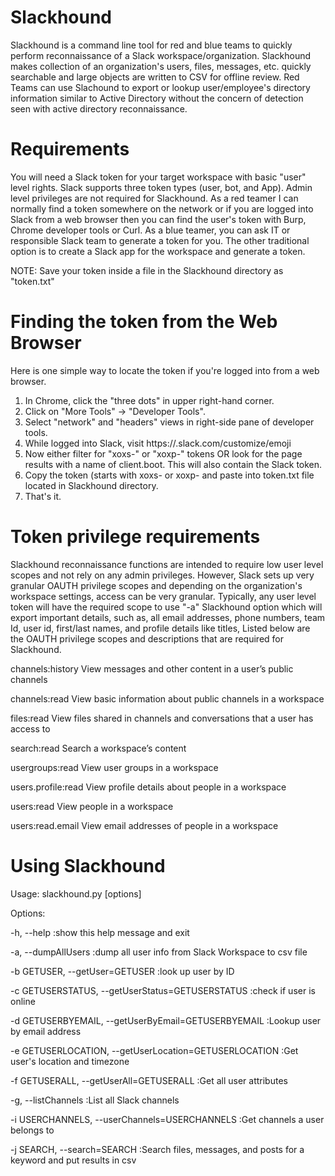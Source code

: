 # Slackhound

Slackhound is a command line tool for red and blue teams to quickly perform reconnaissance of a Slack workspace/organization. Slackhound makes collection of an organization's users, files, messages, etc. quickly searchable and large objects are written to CSV for offline review. Red Teams can use Slachound to export or lookup user/employee's directory information similar to Active Directory without the concern of detection seen with active directory reconnaissance. 

# Requirements
You will need a Slack token for your target workspace with basic "user" level rights. Slack supports three token types (user, bot, and App). Admin level privileges are not required for Slackhound. As a red teamer I can normally find a token somewhere on the network or if you are logged into Slack from a web browser then you can find the user's token with Burp, Chrome developer tools or Curl. As a blue teamer, you can ask IT or responsible Slack team to generate a token for you. The other traditional option is to create a Slack app for the workspace and generate a token.

NOTE: Save your token inside a file in the Slackhound directory as "token.txt"

# Finding the token from the Web Browser

Here is one simple way to locate the token if you're logged into from a web browser.
1. In Chrome, click the "three dots" in upper right-hand corner.
2. Click on "More Tools" -> "Developer Tools".
3. Select "network" and "headers" views in right-side pane of developer tools.
4. While logged into Slack, visit https://<workspace-name>.slack.com/customize/emoji
5. Now either filter for "xoxs-" or "xoxp-" tokens OR look for the page results with a name of client.boot. This will also contain the Slack token.
6. Copy the token (starts with xoxs- or xoxp- and paste into token.txt file located in Slackhound directory.
7. That's it.

# Token privilege requirements
Slackhound reconnaissance functions are intended to require low user level scopes and not rely on any admin privileges. However, Slack sets up very granular OAUTH privilege scopes and depending on the organization's workspace settings, access can be very granular. Typically, any user level token will have the required scope to use "-a" Slackhound option which will export important details, such as, all email addresses, phone numbers, team Id, user id, first/last names, and profile details like titles, Listed below are the OAUTH privilege scopes and descriptions that are required for Slackhound.

channels:history
View messages and other content in a user’s public channels

channels:read
View basic information about public channels in a workspace

files:read
View files shared in channels and conversations that a user has access to

search:read
Search a workspace’s content

usergroups:read
View user groups in a workspace

users.profile:read
View profile details about people in a workspace

users:read
View people in a workspace

users:read.email
View email addresses of people in a workspace

# Using Slackhound
Usage: slackhound.py [options]

Options:


-h, --help :show this help message and exit

-a, --dumpAllUsers :dump all user info from Slack Workspace to csv file

-b GETUSER, --getUser=GETUSER :look up user by ID

-c GETUSERSTATUS, --getUserStatus=GETUSERSTATUS :check if user is online

-d GETUSERBYEMAIL, --getUserByEmail=GETUSERBYEMAIL :Lookup user by email address

-e GETUSERLOCATION, --getUserLocation=GETUSERLOCATION :Get user's location and timezone

-f GETUSERALL, --getUserAll=GETUSERALL :Get all user attributes

-g, --listChannels :List all Slack channels

-i USERCHANNELS, --userChannels=USERCHANNELS :Get channels a user belongs to

-j SEARCH, --search=SEARCH :Search files, messages, and posts for a keyword and put results in csv
